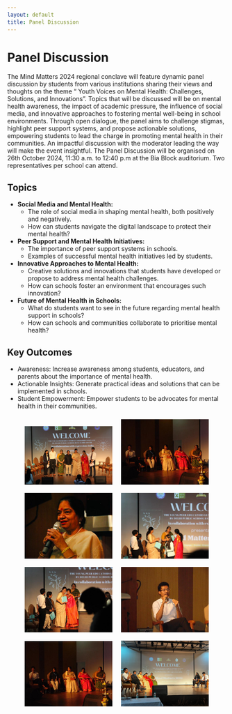```yaml
---
layout: default
title: Panel Discussion
---
```


# Panel Discussion

The Mind Matters 2024 regional conclave will feature dynamic panel discussion by students from various institutions sharing their views and thoughts on the theme “ Youth Voices on Mental Health: Challenges, Solutions, and Innovations”. Topics that will be discussed will be on mental health awareness, the impact of academic pressure, the influence of social media, and innovative approaches to fostering mental well-being in school environments. Through open dialogue, the panel aims to challenge stigmas, highlight peer support systems, and propose actionable solutions, empowering students to lead the charge in promoting mental health in their communities. An impactful discussion with the moderator leading the way will make the event insightful. The Panel Discussion will be organised on 26th October 2024, 11:30 a.m. to 12:40 p.m at the Bia Block auditorium. Two representatives per school can attend.



## Topics

- **Social Media and Mental Health:**
	- The role of social media in shaping mental health, both positively and negatively.
	- How can students navigate the digital landscape to protect their mental health?
- **Peer Support and Mental Health Initiatives:**
	- The importance of peer support systems in schools.
	- Examples of successful mental health initiatives led by students.
- **Innovative Approaches to Mental Health:**
	- Creative solutions and innovations that students have developed or propose to address mental health challenges.
	- How can schools foster an environment that encourages such innovation?
- **Future of Mental Health in Schools:**
	- What do students want to see in the future regarding mental health support in schools?
	- How can schools and communities collaborate to prioritise mental health?


## Key Outcomes
- Awareness: Increase awareness among students, educators, and parents about the importance of mental health.
- Actionable Insights: Generate practical ideas and solutions that can be implemented in schools.
- Student Empowerment: Empower students to be advocates for mental health in their communities.



<center>
	<img src="/_media/pd-1.jpeg" style="width: 40%; margin: 8px;">
	<img src="/_media/pd-2.jpeg" style="width: 40%; margin: 8px;">
	<img src="/_media/pd-3.jpeg" style="width: 40%; margin: 8px;">
	<img src="/_media/pd-4.jpeg" style="width: 40%; margin: 8px;">
	<img src="/_media/pd-5.jpeg" style="width: 40%; margin: 8px;">
	<img src="/_media/pd-6.jpeg" style="width: 40%; margin: 8px;">
	<img src="/_media/pd-7.jpeg" style="width: 40%; margin: 8px;">
	<img src="/_media/pd-8.jpeg" style="width: 40%; margin: 8px;">
</center>